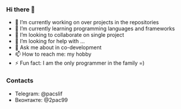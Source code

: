 ### Hi there 👋
- 🔭 I’m currently working on over projects in the repositories
- 🌱 I’m currently learning programming languages and frameworks
- 👯 I’m looking to collaborate on single project
- 🤔 I’m looking for help with ...
- 💬 Ask me about in co-development
- 📫 How to reach me: my hobby
- ⚡ Fun fact: I am the only programmer in the family =)
### Contacts
- Telegram: @pacslif
- Вконтакте: @2pac99
